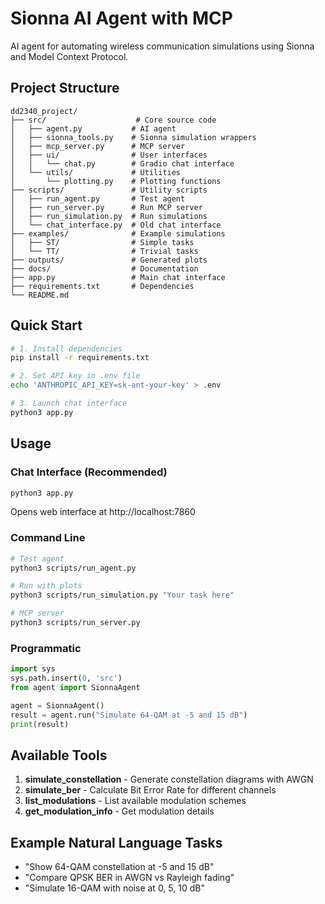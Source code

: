 # Sionna AI Agent with MCP

AI agent for automating wireless communication simulations using Sionna and Model Context Protocol.

## Project Structure

```
dd2340_project/
├── src/                    # Core source code
│   ├── agent.py           # AI agent
│   ├── sionna_tools.py    # Sionna simulation wrappers
│   ├── mcp_server.py      # MCP server
│   ├── ui/                # User interfaces
│   │   └── chat.py        # Gradio chat interface
│   └── utils/             # Utilities
│       └── plotting.py    # Plotting functions
├── scripts/               # Utility scripts
│   ├── run_agent.py       # Test agent
│   ├── run_server.py      # Run MCP server
│   ├── run_simulation.py  # Run simulations
│   └── chat_interface.py  # Old chat interface
├── examples/              # Example simulations
│   ├── ST/                # Simple tasks
│   └── TT/                # Trivial tasks
├── outputs/               # Generated plots
├── docs/                  # Documentation
├── app.py                 # Main chat interface
├── requirements.txt       # Dependencies
└── README.md
```

## Quick Start

```bash
# 1. Install dependencies
pip install -r requirements.txt

# 2. Set API key in .env file
echo 'ANTHROPIC_API_KEY=sk-ant-your-key' > .env

# 3. Launch chat interface
python3 app.py
```

## Usage

### Chat Interface (Recommended)
```bash
python3 app.py
```
Opens web interface at http://localhost:7860

### Command Line
```bash
# Test agent
python3 scripts/run_agent.py

# Run with plots
python3 scripts/run_simulation.py "Your task here"

# MCP server
python3 scripts/run_server.py
```

### Programmatic
```python
import sys
sys.path.insert(0, 'src')
from agent import SionnaAgent

agent = SionnaAgent()
result = agent.run("Simulate 64-QAM at -5 and 15 dB")
print(result)
```

## Available Tools

1. **simulate_constellation** - Generate constellation diagrams with AWGN
2. **simulate_ber** - Calculate Bit Error Rate for different channels
3. **list_modulations** - List available modulation schemes
4. **get_modulation_info** - Get modulation details

## Example Natural Language Tasks

- "Show 64-QAM constellation at -5 and 15 dB"
- "Compare QPSK BER in AWGN vs Rayleigh fading"
- "Simulate 16-QAM with noise at 0, 5, 10 dB"
